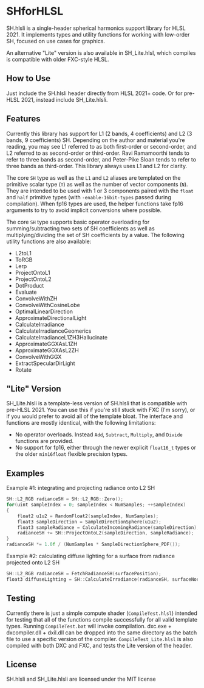 # SHforHLSL
SH.hlsli is a single-header spherical harmonics support library for HLSL 2021. It implements types and utility functions for working with low-order SH, focused on use cases for graphics.

An alternative "Lite" version is also available in SH_Lite.hlsl, which compiles is compatible with older FXC-style HLSL.

## How to Use
Just include the SH.hlsli header directly from HLSL 2021+ code. Or for pre-HLSL 2021, instead include SH_Lite.hlsli.

## Features
Currently this library has support for L1 (2 bands, 4 coefficients) and L2 (3 bands, 9 coefficients) SH. Depending on the author and material you're reading, you may see L1 referred to as both first-order or second-order, and L2 referred to as second-order or third-order. Ravi Ramamoorthi tends to refer to three bands as second-order, and Peter-Pike Sloan tends to refer to three bands as third-order. This library always uses L1 and L2 for clarity.

The core `SH` type as well as the `L1` and `L2` aliases are templated on the primitive scalar type (`T`) as well as the number of vector components (`N`). They are intended to be used with 1 or 3 components paired with the `float` and `half` primitive types (with `-enable-16bit-types` passed during compilation). When fp16 types are used, the helper functions take fp16 arguments to try to avoid implicit conversions where possible.

The core `SH` type supports basic operator overloading for summing/subtracting two sets of SH coefficients as well as multiplying/dividing the set of SH coefficients by a value. The following utility functions are also available:

* L2toL1
* ToRGB
* Lerp
* ProjectOntoL1
* ProjectOntoL2
* DotProduct
* Evaluate
* ConvolveWithZH
* ConvolveWithCosineLobe
* OptimalLinearDirection
* ApproximateDirectionalLight
* CalculateIrradiance
* CalculateIrradianceGeomerics
* CalculateIrradianceL1ZH3Hallucinate
* ApproximateGGXAsL1ZH
* ApproximateGGXAsL2ZH
* ConvolveWithGGX
* ExtractSpecularDirLight
* Rotate

## "Lite" Version

SH_Lite.hlsli is a template-less version of SH.hlsli that is compatible with pre-HLSL 2021. You can use this if you're still stuck with FXC (I'm sorry), or if you would prefer to avoid all of the template bloat. The interface and functions are mostly identical, with the following limitations:

* No operator overloads. Instead `Add`, `Subtract`, `Multiply`, and `Divide` functions are provided.
* No support for fp16, either through the newer explicit `float16_t` types or the older `min16float` flexible precision types.

## Examples

Example #1: integrating and projecting radiance onto L2 SH

```cpp
SH::L2_RGB radianceSH = SH::L2_RGB::Zero();
for(uint sampleIndex = 0; sampleIndex < NumSamples; ++sampleIndex)
{
    float2 u1u2 = RandomFloat2(sampleIndex, NumSamples);
    float3 sampleDirection = SampleDirectionSphere(u1u2);
    float3 sampleRadiance = CalculateIncomingRadiance(sampleDirection);
    radianceSH += SH::ProjectOntoL2(sampleDirection, sampleRadiance);
}
radianceSH *= 1.0f / (NumSamples * SampleDirectionSphere_PDF());
```

Example #2: calculating diffuse lighting for a surface from radiance projected onto L2 SH

```cpp
SH::L2_RGB radianceSH = FetchRadianceSH(surfacePosition);
float3 diffuseLighting = SH::CalculateIrradiance(radianceSH, surfaceNormal) * (diffuseAlbedo / Pi);
```

## Testing

Currently there is just a simple compute shader (`CompileTest.hlsl`) intended for testing that all of the functions compile successfully for all valid template types. Running `CompileTest.bat` will invoke compilation. dxc.exe + dxcompiler.dll + dxil.dll can be dropped into the same directory as the batch file to use a specific version of the compiler. `CompileTest_Lite.hlsl` is also compiled with both DXC and FXC, and tests the Lite version of the header.

## License

SH.hlsli and SH_Lite.hlsli are licensed under the MIT license
